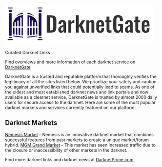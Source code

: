 ![](/darknetgate.png)

Curated Darknet Links

Find overviews and more information of each darknet service on [DarknetGate](https://darknetgate.com)

DarknetGate is a trusted and reputable platform that thoroughly verifies the legitimacy of all the sites listed below. We prioritize your safety and caution you against unverified links that could potentially lead to scams. As one of the oldest and most established darknet news and link portals and now available as a clearnet service, DarknetGate is trusted by almost 2000 daily users for secure access to the darknet. Here are some of the most popular darknet markets and services currently featured on our platform:

## Darknet Markets

[Nemesis Market](http://nemesis555nchzn2dogee6mlc7xxgeeshqirmh3yzn4lo5cnd4s5a4yd.onion) - Nemesis is an innovative darknet market that combines successful features from past markets to create a unique market/forum hybrid. 
[MGM Grand Market](http://duysanjqxo4svh35yqkxxe5r54z2xc5tjf6r3ichxd3m2rwcgabf44ad.onion) - This market has seen increased traffic due to the closure or inaccessibility of other markets in the darknet.


Find more darknet links and darknet news at [DarknetPrime.com](https://darknetprime.com)
